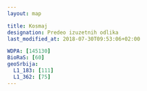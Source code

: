 ```yaml
---
layout: map

title: Kosmaj
designation: Predeo izuzetnih odlika
last_modified_at: 2018-07-30T09:53:06+02:00

WDPA: [145130]
BioRaS: [60]
geoSrbija:
  L1_183: [111]
  L1_362: [75]
---
```


